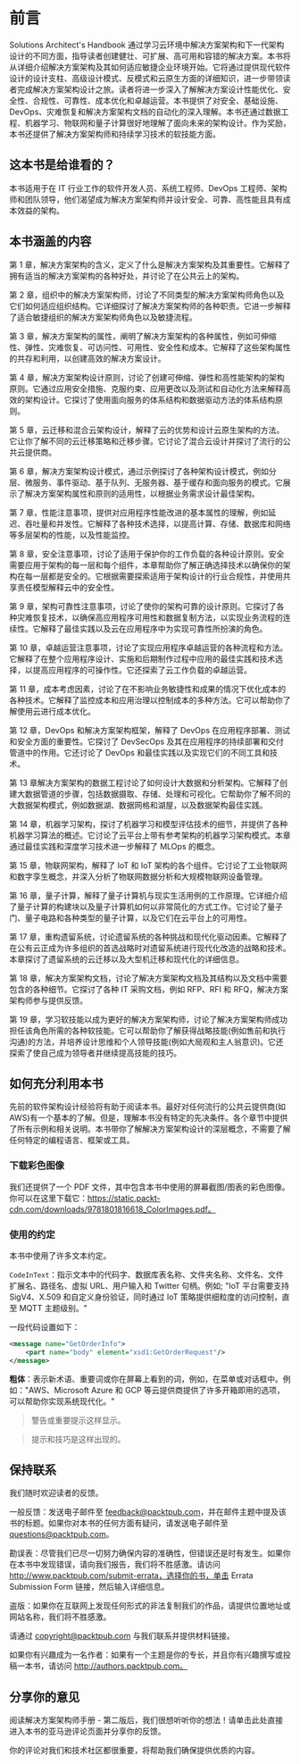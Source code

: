 # 前言

Solutions Architect's Handbook 通过学习云环境中解决方案架构和下一代架构设计的不同方面，指导读者创建健壮、可扩展、高可用和容错的解决方案。本书将从详细介绍解决方案架构及其如何适应敏捷企业环境开始。它将通过提供现代软件设计的设计支柱、高级设计模式、反模式和云原生方面的详细知识，进一步带领读者完成解决方案架构设计之旅。读者将进一步深入了解解决方案设计性能优化、安全性、合规性、可靠性、成本优化和卓越运营。本书提供了对安全、基础设施、DevOps、灾难恢复和解决方案架构文档的自动化的深入理解。本书还通过数据工程、机器学习、物联网和量子计算很好地理解了面向未来的架构设计。作为奖励，本书还提供了解决方案架构师和持续学习技术的软技能方面。

## 这本书是给谁看的？

本书适用于在 IT 行业工作的软件开发人员、系统工程师、DevOps 工程师、架构师和团队领导，他们渴望成为解决方案架构师并设计安全、可靠、高性能且具有成本效益的架构。

## 本书涵盖的内容

第 1 章，解决方案架构的含义，定义了什么是解决方案架构及其重要性。它解释了拥有适当的解决方案架构的各种好处，并讨论了在公共云上的架构。

第 2 章，组织中的解决方案架构师，讨论了不同类型的解决方案架构师角色以及它们如何适应组织结构。它详细探讨了解决方案架构师的各种职责。它进一步解释了适合敏捷组织的解决方案架构师角色以及敏捷流程。

第 3 章，解决方案架构的属性，阐明了解决方案架构的各种属性，例如可伸缩性、弹性、灾难恢复、可访问性、可用性、安全性和成本。它解释了这些架构属性的共存和利用，以创建高效的解决方案设计。

第 4 章，解决方案架构设计原则，讨论了创建可伸缩、弹性和高性能架构的架构原则。它通过应用安全措施、克服约束、应用更改以及测试和自动化方法来解释高效的架构设计。它探讨了使用面向服务的体系结构和数据驱动方法的体系结构原则。

第 5 章，云迁移和混合云架构设计，解释了云的优势和设计云原生架构的方法。它让你了解不同的云迁移策略和迁移步骤。它讨论了混合云设计并探讨了流行的公共云提供商。

第 6 章，解决方案架构设计模式，通过示例探讨了各种架构设计模式，例如分层、微服务、事件驱动、基于队列、无服务器、基于缓存和面向服务的模式。它展示了解决方案架构属性和原则的适用性，以根据业务需求设计最佳架构。

第 7 章，性能注意事项，提供对应用程序性能改进的基本属性的理解，例如延迟、吞吐量和并发性。它解释了各种技术选择，以提高计算、存储、数据库和网络等多层架构的性能，以及性能监控。

第 8 章，安全注意事项，讨论了适用于保护你的工作负载的各种设计原则。安全需要应用于架构的每一层和每个组件，本章帮助你了解正确选择技术以确保你的架构在每一层都是安全的。它根据需要探索适用于架构设计的行业合规性，并使用共享责任模型解释云中的安全性。

第 9 章，架构可靠性注意事项，讨论了使你的架构可靠的设计原则。它探讨了各种灾难恢复技术，以确保高应用程序可用性和数据复制方法，以实现业务流程的连续性。它解释了最佳实践以及云在应用程序中为实现可靠性所扮演的角色。

第 10 章，卓越运营注意事项，讨论了实现应用程序卓越运营的各种流程和方法。它解释了在整个应用程序设计、实施和后期制作过程中应用的最佳实践和技术选择，以提高应用程序的可操作性。它还探索了云工作负载的卓越运营。

第 11 章，成本考虑因素，讨论了在不影响业务敏捷性和成果的情况下优化成本的各种技术。它解释了监控成本和应用治理以控制成本的多种方法。它可以帮助你了解使用云进行成本优化。

第 12 章，DevOps 和解决方案架构框架，解释了 DevOps 在应用程序部署、测试和安全方面的重要性。它探讨了 DevSecOps 及其在应用程序的持续部署和交付管道中的作用。它还讨论了 DevOps 和最佳实践以及实现它们的不同工具和技术。

第 13 章解决方案架构的数据工程讨论了如何设计大数据和分析架构。它解释了创建大数据管道的步骤，包括数据摄取、存储、处理和可视化。它帮助你了解不同的大数据架构模式，例如数据湖、数据网格和湖屋，以及数据架构最佳实践。

第 14 章，机器学习架构，探讨了机器学习和模型评估技术的细节，并提供了各种机器学习算法的概述。它讨论了云平台上带有参考架构的机器学习架构模式。本章通过最佳实践和深度学习技术进一步解释了 MLOps 的概念。

第 15 章，物联网架构，解释了 IoT 和 IoT 架构的各个组件。它讨论了工业物联网和数字孪生概念，并深入分析了物联网数据分析和大规模物联网设备管理。

第 16 章，量子计算，解释了量子计算机与现实生活用例的工作原理。它详细介绍了量子计算的构建块以及量子计算机如何以非常简化的方式工作。它讨论了量子门、量子电路和各种类型的量子计算，以及它们在云平台上的可用性。

第 17 章，重构遗留系统，讨论遗留系统的各种挑战和现代化驱动因素。它解释了在公有云正成为许多组织的首选战略时对遗留系统进行现代化改造的战略和技术。本章探讨了遗留系统的云迁移以及大型机迁移和现代化的详细信息。

第 18 章，解决方案架构文档，讨论了解决方案架构文档及其结构以及文档中需要包含的各种细节。它探讨了各种 IT 采购文档，例如 RFP、RFI 和 RFQ，解决方案架构师参与提供反馈。

第 19 章，学习软技能以成为更好的解决方案架构师，讨论了解决方案架构师成功担任该角色所需的各种软技能。它可以帮助你了解获得战略技能(例如售前和执行沟通)的方法，并培养设计思维和个人领导技能(例如大局观和主人翁意识)。它还探索了使自己成为领导者并继续提高技能的技巧。

## 如何充分利用本书

先前的软件架构设计经验将有助于阅读本书。最好对任何流行的公共云提供商(如 AWS)有一个基本的了解。但是，理解本书没有特定的先决条件。各个章节中提供了所有示例和相关说明。本书带你了解解决方案架构设计的深层概念，不需要了解任何特定的编程语言、框架或工具。

### 下载彩色图像

我们还提供了一个 PDF 文件，其中包含本书中使用的屏幕截图/图表的彩色图像。你可以在这里下载它：https://static.packt-cdn.com/downloads/9781801816618_ColorImages.pdf。

### 使用的约定

本书中使用了许多文本约定。

```CodeInText```：指示文本中的代码字、数据库表名称、文件夹名称、文件名、文件扩展名、路径名、虚拟 URL、用户输入和 Twitter 句柄。例如; "IoT 平台需要支持 SigV4、X.509 和自定义身份验证，同时通过 IoT 策略提供细粒度的访问控制，直至 MQTT 主题级别。"

一段代码设置如下：

```xml
<message name="GetOrderInfo">
    <part name="body" element="xsd1:GetOrderRequest"/>
</message>
```

**粗体**：表示新术语、重要词或你在屏幕上看到的词，例如，在菜单或对话框中。例如："AWS、Microsoft Azure 和 GCP 等云提供商提供了许多开箱即用的选项，可以帮助你实现系统现代化。"

> 警告或重要提示这样显示。

> 提示和技巧是这样出现的。

## 保持联系

我们随时欢迎读者的反馈。

一般反馈：发送电子邮件至 feedback@packtpub.com，并在邮件主题中提及该书的标题。如果你对本书的任何方面有疑问，请发送电子邮件至 questions@packtpub.com。

勘误表：尽管我们已尽一切努力确保内容的准确性，但错误还是时有发生。如果你在本书中发现错误，请向我们报告，我们将不胜感激。请访问 http://www.packtpub.com/submit-errata，选择你的书，单击 Errata Submission Form 链接，然后输入详细信息。

盗版：如果你在互联网上发现任何形式的非法复制我们的作品，请提供位置地址或网站名称，我们将不胜感激。

请通过 copyright@packtpub.com 与我们联系并提供材料链接。

如果你有兴趣成为一名作者：如果有一个主题是你的专长，并且你有兴趣撰写或投稿一本书，请访问 http://authors.packtpub.com。

## 分享你的意见

阅读解决方案架构师手册 - 第二版后，我们很想听听你的想法！请单击此处直接进入本书的亚马逊评论页面并分享你的反馈。

你的评论对我们和技术社区都很重要，将帮助我们确保提供优质的内容。
